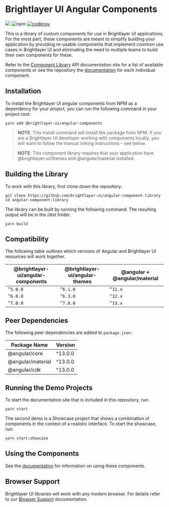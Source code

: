 # Brightlayer UI Angular Components

[![](https://img.shields.io/circleci/project/github/brightlayer-ui/angular-component-library/master.svg?style=flat)](https://circleci.com/gh/brightlayer-ui/angular-component-library/tree/master)
![npm](https://img.shields.io/npm/v/@brightlayer-ui/angular-components?label=%40brightlayer-ui%2Fangular-components) [![codecov](https://codecov.io/gh/brightlayer-ui/angular-component-library/branch/master/graph/badge.svg?token=DB9EMVFAFJ)](https://codecov.io/gh/brightlayer-ui/angular-component-library)

This is a library of custom components for use in Brightlayer UI applications. For the most part, these components are meant to simplify building your application by providing re-usable components that implement common use cases in Brightlayer UI and eliminating the need to multiple teams to build their own components for these.

Refer to the [Component Library](https://brightlayer-ui-components.github.io/angular/?path=/story/intro-welcome--to-brightlayer-ui) API documentation site for a list of available components or see the repository the [documentation](https://github.com/brightlayer-ui/angular-component-library/tree/master/docs) for each individual component.

## Installation

To install the Brightlayer UI angular components from NPM as a dependency for your project, you can run the following command in your project root:

```
yarn add @brightlayer-ui/angular-components
```

> **NOTE**: This install command will install the package from NPM. If you are a Brightlayer UI developer working with components locally, you will want to follow the manual linking instructions - see below.

> **NOTE**: This component library requires that your application have @brightlayer-ui/themes and @angular/material installed.

## Building the Library

To work with this library, first clone down the repository:

```
git clone https://github.com/brightlayer-ui/angular-component-library
cd angular-component-library
```

The library can be built by running the following command. The resulting output will be in the /dist folder.

```
yarn build
```


## Compatibility

The following table outlines which versions of Angular and Brightlayer UI resources will work together.

| @brightlayer-ui/angular-components | @brightlayer-ui/angular-themes | @angular + @angular/material |
| ---------------------------------- | ------------------------------ | ---------------------------- |
| `^5.0.0`                           | `^6.1.0`                       | `^11.x`                      |
| `^6.0.0`                           | `^6.3.0`                       | `^12.x`                      |
| `^7.0.0`                           | `^7.0.0`                       | `^13.x`                      |

## Peer Dependencies

The following peer dependencies are added to `package.json`:

| Package Name      | Version |
| ----------------- | ------- |
| @angular/core     | ^13.0.0 |
| @angular/material | ^13.0.0 |
| @angular/cdk      | ^13.0.0 |

## Running the Demo Projects

To start the documentation site that is included in this repository, run:

```
yarn start
```

The second demo is a Showcase project that shows a combination of components in the context of a realistic interface.  To start the showcase, run: 

```
yarn start:showcase
```


## Using the Components

See the [documentation](https://github.com/brightlayer-ui/angular-component-library/tree/master/docs) for information on using these components.

## Browser Support

Brightlayer UI libraries will work with any modern browser. For details refer to our [Browser Support](https://brightlayer-ui.github.io/development/frameworks-web/angular#browser-support) documentation.
